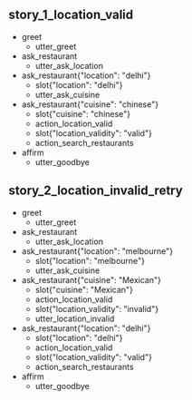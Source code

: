 ## story_1_location_valid
* greet
    - utter_greet
* ask_restaurant
    - utter_ask_location
* ask_restaurant{"location": "delhi"}
    - slot{"location": "delhi"}
    - utter_ask_cuisine
* ask_restaurant{"cuisine": "chinese"}
    - slot{"cuisine": "chinese"}
    - action_location_valid
    - slot{"location_validity": "valid"}
    - action_search_restaurants
* affirm
  - utter_goodbye

## story_2_location_invalid_retry
  * greet
      - utter_greet
  * ask_restaurant
      - utter_ask_location
  * ask_restaurant{"location": "melbourne"}
      - slot{"location": "melbourne"}
      - utter_ask_cuisine
  * ask_restaurant{"cuisine": "Mexican"}
      - slot{"cuisine": "Mexican"}
      - action_location_valid
      - slot{"location_validity": "invalid"}
      - utter_location_invalid
  * ask_restaurant{"location": "delhi"}
      - slot{"location": "delhi"}
      - action_location_valid
      - slot{"location_validity": "valid"}
      - action_search_restaurants
  * affirm
      - utter_goodbye
